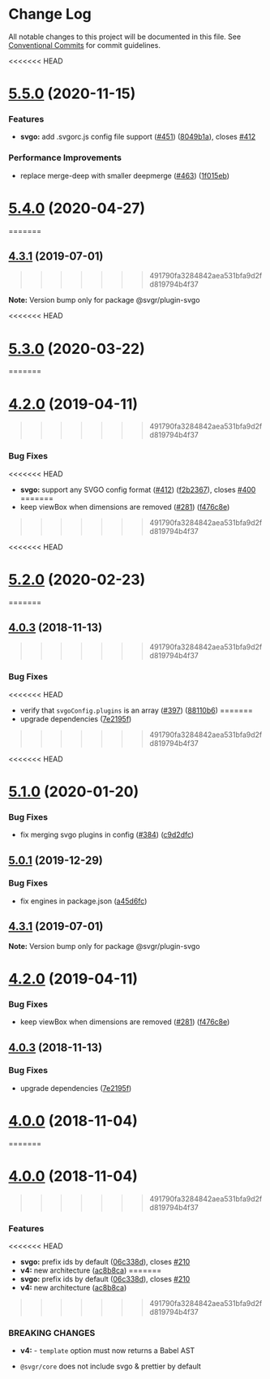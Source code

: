 # Change Log

All notable changes to this project will be documented in this file.
See [Conventional Commits](https://conventionalcommits.org) for commit guidelines.

<<<<<<< HEAD
# [5.5.0](https://github.com/gregberge/svgr/tree/master/packages/plugin-svgo/compare/v5.4.0...v5.5.0) (2020-11-15)


### Features

* **svgo:** add .svgorc.js config file support ([#451](https://github.com/gregberge/svgr/tree/master/packages/plugin-svgo/issues/451)) ([8049b1a](https://github.com/gregberge/svgr/tree/master/packages/plugin-svgo/commit/8049b1a63603672096892b6ab3d303580c2f303f)), closes [#412](https://github.com/gregberge/svgr/tree/master/packages/plugin-svgo/issues/412)


### Performance Improvements

* replace merge-deep with smaller deepmerge ([#463](https://github.com/gregberge/svgr/tree/master/packages/plugin-svgo/issues/463)) ([1f015eb](https://github.com/gregberge/svgr/tree/master/packages/plugin-svgo/commit/1f015eb16fca093a08b012236dc83623f7bcce55))





# [5.4.0](https://github.com/gregberge/svgr/tree/master/packages/plugin-svgo/compare/v5.3.1...v5.4.0) (2020-04-27)
=======
## [4.3.1](https://github.com/smooth-code/svgr/tree/master/packages/plugin-svgo/compare/v4.3.0...v4.3.1) (2019-07-01)
>>>>>>> 491790fa3284842aea531bfa9d2fd819794b4f37

**Note:** Version bump only for package @svgr/plugin-svgo





<<<<<<< HEAD
# [5.3.0](https://github.com/gregberge/svgr/tree/master/packages/plugin-svgo/compare/v5.2.0...v5.3.0) (2020-03-22)
=======
# [4.2.0](https://github.com/smooth-code/svgr/tree/master/packages/plugin-svgo/compare/v4.1.0...v4.2.0) (2019-04-11)
>>>>>>> 491790fa3284842aea531bfa9d2fd819794b4f37


### Bug Fixes

<<<<<<< HEAD
* **svgo:** support any SVGO config format ([#412](https://github.com/gregberge/svgr/tree/master/packages/plugin-svgo/issues/412)) ([f2b2367](https://github.com/gregberge/svgr/tree/master/packages/plugin-svgo/commit/f2b2367389fda20baba6e0a5e884e7f7fe29a3ed)), closes [#400](https://github.com/gregberge/svgr/tree/master/packages/plugin-svgo/issues/400)
=======
* keep viewBox when dimensions are removed ([#281](https://github.com/smooth-code/svgr/tree/master/packages/plugin-svgo/issues/281)) ([f476c8e](https://github.com/smooth-code/svgr/tree/master/packages/plugin-svgo/commit/f476c8e))
>>>>>>> 491790fa3284842aea531bfa9d2fd819794b4f37





<<<<<<< HEAD
# [5.2.0](https://github.com/gregberge/svgr/tree/master/packages/plugin-svgo/compare/v5.1.0...v5.2.0) (2020-02-23)
=======
## [4.0.3](https://github.com/smooth-code/svgr/compare/v4.0.2...v4.0.3) (2018-11-13)
>>>>>>> 491790fa3284842aea531bfa9d2fd819794b4f37


### Bug Fixes

<<<<<<< HEAD
* verify that `svgoConfig.plugins` is an array ([#397](https://github.com/gregberge/svgr/tree/master/packages/plugin-svgo/issues/397)) ([88110b6](https://github.com/gregberge/svgr/tree/master/packages/plugin-svgo/commit/88110b6eb4d93ded68ca2de05cc82654dfac977d))
=======
* upgrade dependencies ([7e2195f](https://github.com/smooth-code/svgr/commit/7e2195f))
>>>>>>> 491790fa3284842aea531bfa9d2fd819794b4f37





<<<<<<< HEAD
# [5.1.0](https://github.com/gregberge/svgr/tree/master/packages/plugin-svgo/compare/v5.0.1...v5.1.0) (2020-01-20)


### Bug Fixes

* fix merging svgo plugins in config ([#384](https://github.com/gregberge/svgr/tree/master/packages/plugin-svgo/issues/384)) ([c9d2dfc](https://github.com/gregberge/svgr/tree/master/packages/plugin-svgo/commit/c9d2dfcb8d4da55eb21a13507c87d9e549a86e7e))





## [5.0.1](https://github.com/gregberge/svgr/tree/master/packages/plugin-svgo/compare/v5.0.0...v5.0.1) (2019-12-29)


### Bug Fixes

* fix engines in package.json ([a45d6fc](https://github.com/gregberge/svgr/tree/master/packages/plugin-svgo/commit/a45d6fc8b43402bec60ed4e9273f90fdc65a23a7))





## [4.3.1](https://github.com/gregberge/svgr/tree/master/packages/plugin-svgo/compare/v4.3.0...v4.3.1) (2019-07-01)

**Note:** Version bump only for package @svgr/plugin-svgo





# [4.2.0](https://github.com/gregberge/svgr/tree/master/packages/plugin-svgo/compare/v4.1.0...v4.2.0) (2019-04-11)


### Bug Fixes

* keep viewBox when dimensions are removed ([#281](https://github.com/gregberge/svgr/tree/master/packages/plugin-svgo/issues/281)) ([f476c8e](https://github.com/gregberge/svgr/tree/master/packages/plugin-svgo/commit/f476c8e))





## [4.0.3](https://github.com/gregberge/svgr/compare/v4.0.2...v4.0.3) (2018-11-13)


### Bug Fixes

* upgrade dependencies ([7e2195f](https://github.com/gregberge/svgr/commit/7e2195f))





# [4.0.0](https://github.com/gregberge/svgr/compare/v3.1.0...v4.0.0) (2018-11-04)
=======
# [4.0.0](https://github.com/smooth-code/svgr/compare/v3.1.0...v4.0.0) (2018-11-04)
>>>>>>> 491790fa3284842aea531bfa9d2fd819794b4f37


### Features

<<<<<<< HEAD
* **svgo:** prefix ids by default ([06c338d](https://github.com/gregberge/svgr/commit/06c338d)), closes [#210](https://github.com/gregberge/svgr/issues/210)
* **v4:** new architecture ([ac8b8ca](https://github.com/gregberge/svgr/commit/ac8b8ca))
=======
* **svgo:** prefix ids by default ([06c338d](https://github.com/smooth-code/svgr/commit/06c338d)), closes [#210](https://github.com/smooth-code/svgr/issues/210)
* **v4:** new architecture ([ac8b8ca](https://github.com/smooth-code/svgr/commit/ac8b8ca))
>>>>>>> 491790fa3284842aea531bfa9d2fd819794b4f37


### BREAKING CHANGES

* **v4:** - `template` option must now returns a Babel AST
- `@svgr/core` does not include svgo & prettier by default
